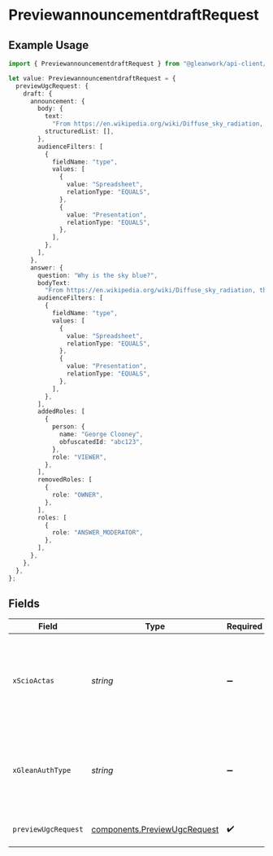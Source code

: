 # PreviewannouncementdraftRequest

## Example Usage

```typescript
import { PreviewannouncementdraftRequest } from "@gleanwork/api-client/models/operations";

let value: PreviewannouncementdraftRequest = {
  previewUgcRequest: {
    draft: {
      announcement: {
        body: {
          text:
            "From https://en.wikipedia.org/wiki/Diffuse_sky_radiation, the sky is blue because blue light is more strongly scattered than longer-wavelength light.",
          structuredList: [],
        },
        audienceFilters: [
          {
            fieldName: "type",
            values: [
              {
                value: "Spreadsheet",
                relationType: "EQUALS",
              },
              {
                value: "Presentation",
                relationType: "EQUALS",
              },
            ],
          },
        ],
      },
      answer: {
        question: "Why is the sky blue?",
        bodyText:
          "From https://en.wikipedia.org/wiki/Diffuse_sky_radiation, the sky is blue because blue light is more strongly scattered than longer-wavelength light.",
        audienceFilters: [
          {
            fieldName: "type",
            values: [
              {
                value: "Spreadsheet",
                relationType: "EQUALS",
              },
              {
                value: "Presentation",
                relationType: "EQUALS",
              },
            ],
          },
        ],
        addedRoles: [
          {
            person: {
              name: "George Clooney",
              obfuscatedId: "abc123",
            },
            role: "VIEWER",
          },
        ],
        removedRoles: [
          {
            role: "OWNER",
          },
        ],
        roles: [
          {
            role: "ANSWER_MODERATOR",
          },
        ],
      },
    },
  },
};
```

## Fields

| Field                                                                                                                    | Type                                                                                                                     | Required                                                                                                                 | Description                                                                                                              |
| ------------------------------------------------------------------------------------------------------------------------ | ------------------------------------------------------------------------------------------------------------------------ | ------------------------------------------------------------------------------------------------------------------------ | ------------------------------------------------------------------------------------------------------------------------ |
| `xScioActas`                                                                                                             | *string*                                                                                                                 | :heavy_minus_sign:                                                                                                       | Email address of a user on whose behalf the request is intended to be made (should be non-empty only for global tokens). |
| `xGleanAuthType`                                                                                                         | *string*                                                                                                                 | :heavy_minus_sign:                                                                                                       | Auth type being used to access the endpoint (should be non-empty only for global tokens).                                |
| `previewUgcRequest`                                                                                                      | [components.PreviewUgcRequest](../../models/components/previewugcrequest.md)                                             | :heavy_check_mark:                                                                                                       | preview announcement request                                                                                             |